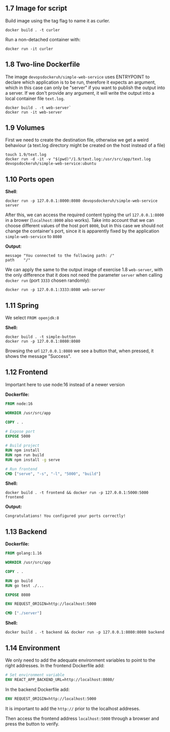 ## 1.7 Image for script

Build image using the tag flag to name it as curler.

```
docker build . -t curler
```

Run a non-detached container with:

```
docker run -it curler
```


## 1.8 Two-line Dockerfile

The image `devopsdockeruh/simple-web-service` uses ENTRYPOINT to declare which application is to be run, therefore it expects an argument, which in this case can only be "server" if you want to publish the output into a server. If we don't provide any argument, it will write the output into a local container file `text.log`.

```
docker build . -t web-server`
docker run -it web-server
```

## 1.9 Volumes

First we need to create the destination file, otherwise we get a weird behaviour (a text.log directory might be created on the host instead of a file)

```
touch 1.9/text.log
docker run -d -it -v "$(pwd)"/1.9/text.log:/usr/src/app/text.log devopsdockeruh/simple-web-service:ubuntu
```

## 1.10 Ports open


**Shell**:

```
docker run -p 127.0.0.1:8000:8080 devopsdockeruh/simple-web-service server
```

After this, we can access the required content typing the url `127.0.0.1:8000` in a brower (`localhost:8000` also works). Take into account that we can choose different values of the host port `8000`, but in this case we should not change the container's port, since it is apparently fixed by the application `simple-web-service` to `8080`

**Output**:

```	
message	"You connected to the following path: /"
path	"/"
```

We can apply the same to the output image of exercise 1.8 `web-server`, with the only difference that it does not need the parameter `server` when calling `docker run` (port `3333` chosen randomly):

```
docker run -p 127.0.0.1:3333:8080 web-server
```


## 1.11 Spring

We select `FROM openjdk:8`

**Shell:**

```
docker build . -t simple-button
docker run -p 127.0.0.1:8080:8080
```

Browsing the url `127.0.0.1:8080` we see a button that, when pressed, it shows the message "Success".


## 1.12 Frontend

Important here to use node:16 instead of a newer version

**Dockerfile:**

```Dockerfile
FROM node:16

WORKDIR /usr/src/app

COPY . .
 
# Expose port
EXPOSE 5000

# Build project
RUN npm install
RUN npm run build
RUN npm install -g serve

# Run frontend
CMD ["serve", "-s", "-l", "5000", "build"]
```

**Shell:**

```shell
docker build . -t frontend && docker run -p 127.0.0.1:5000:5000 frontend
```

**Output:**

```
Congratulations! You configured your ports correctly!
```


## 1.13 Backend

**Dockerfile:**

```Dockerfile
FROM golang:1.16

WORKDIR /usr/src/app

COPY . .

RUN go build
RUN go test ./...

EXPOSE 8080

ENV REQUEST_ORIGIN=http://localhost:5000

CMD ["./server"]
```

**Shell:**

```shell
docker build . -t backend && docker run -p 127.0.0.1:8080:8080 backend
```


## 1.14 Environment

We only need to add the adequate environment variables to point to the right addresses. In the frontend Dockerfile add:

```Dockerfile
# Set environment variable
ENV REACT_APP_BACKEND_URL=http://localhost:8080/
```

In the backend Dockerfile add:

```Dockerfile
ENV REQUEST_ORIGIN=http://localhost:5000
```

It is important to add the `http://` prior to the localhost addreses.

Then access the frontend address `localhost:5000` through a browser and press the button to verify.
